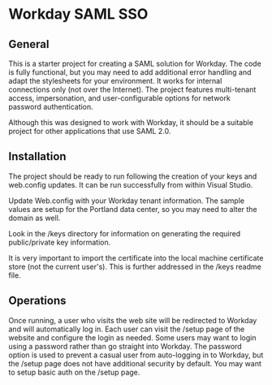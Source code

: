 
Workday SAML SSO
==================


General
-------

This is a starter project for creating a SAML solution for Workday.  The code is fully functional, but you may need to add additional error handling and adapt the stylesheets for your environment.  It works for internal connections only (not over the Internet).  The project features multi-tenant access, impersonation, and user-configurable options for network password authentication. 

Although this was designed to work with Workday, it should be a suitable project for other applications that use SAML 2.0. 


Installation
------------

The project should be ready to run following the creation of your keys and web.config updates.  It can be run successfully from within Visual Studio.

Update Web.config with your Workday tenant information.  The sample values are setup for the Portland data center, so you may need to alter the domain as well.

Look in the /keys directory for information on generating the required public/private key information.

It is very important to import the certificate into the local machine certificate store (not the current user's).  This is further addressed in the /keys readme file.


Operations
----------

Once running, a user who visits the web site will be redirected to Workday and will automatically log in.
Each user can visit the /setup page of the website and configure the login as needed.  Some users
may want to login using a password rather than go straight into Workday.  The password option is used to prevent a casual user from auto-logging in to Workday, but the /setup page does not have additional security by default.  You may want to setup basic auth on the /setup page.
